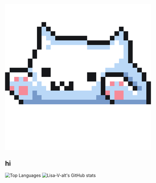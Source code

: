 ![Cat Gif](https://github.com/Lisa-V-alt/Lisa-V-alt/blob/main/catgif.gif)
## hi
![Top Languages](https://github-readme-stats.vercel.app/api/top-langs/?username=Lisa-V-alt&layout=compact&theme=cobalt&langs_count=20)
![Lisa-V-alt's GitHub stats](https://github-readme-stats.vercel.app/api?username=Lisa-V-alt&theme=cobalt&hide=stars,prs,issues,contribs)
